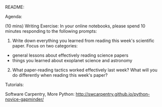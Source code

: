 README:

Agenda:

(10 mins) Writing Exercise: In your online notebooks, please spend 10 minutes responding to the following prompts:

1. Write down everything you learned from reading this week's scientific paper. Focus on two categories: 
- general lessons about effectively reading science papers
- things you learned about exoplanet science and astronomy
2. What paper-reading tactics worked effectively last week? What will you do differently when reading this week's paper?

Tutorials:

Software Carpentry, More Python:
http://swcarpentry.github.io/python-novice-gapminder/

